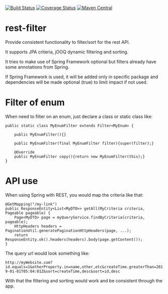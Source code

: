 [![Build Status](https://travis-ci.org/Blackdread/rest-filter.svg?branch=master)](https://travis-ci.org/Blackdread/rest-filter)
[![Coverage Status](https://coveralls.io/repos/github/Blackdread/rest-filter/badge.svg?branch=master)](https://coveralls.io/github/Blackdread/rest-filter?branch=master)
[![Maven Central](https://maven-badges.herokuapp.com/maven-central/org.blackdread.lib/rest-filter/badge.svg)](https://maven-badges.herokuapp.com/maven-central/org.blackdread.lib/rest-filter)

# rest-filter
Provide consistent functionality to filter/sort for the rest API.

It supports JPA criteria, jOOQ dynamic filtering and sorting.

It tries to make use of Spring Framework optional but filters already have some annotations from Spring.

If Spring Framework is used, it will be added only in specific package and dependencies will be made optional (true) to limit impact if not used.

# Filter of enum
When need to filter on an enum, just declare a class or static class like:
    
    public static class MyEnumFilter extends Filter<MyEnum> {
    
        public MyEnumFilter(){}
    
        public MyEnumFilter(final MyEnumFilter filter){super(filter);}
        
        @Override
        public MyEnumFilter copy(){return new MyEnumFilter(this);}
    }

# API use
When using Spring with REST, you would map the criteria like that:

```
@GetMapping("/my-link")
public ResponseEntity<List<MyDTO>> getAll(MyCriteria criteria, Pageable pageable) {
    Page<MyDTO> page = myQueryService.findByCriteria(criteria, pageable);
    HttpHeaders headers = PaginationUtil.generatePaginationHttpHeaders(page, ...);
    return ResponseEntity.ok().headers(headers).body(page.getContent());
}
```

The query url would look something like:

`http://myWebsite.com?id.equals=1&otherProperty.in=name,other,etc&createTime.greaterThan=2019-01-01T05:04:01Z&sort=createTime,desc&sort=id,desc`

With that the filtering and sorting would work and be consistent through the app.
